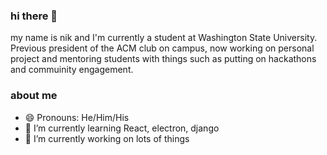 ### hi there 👋
my name is nik and I'm currently a student at Washington State University. Previous president of the ACM club on campus, now working on personal project and mentoring students with things such as putting on hackathons and commuinity engagement.
### about me
* 😄 Pronouns: He/Him/His
* 🌱 I’m currently learning React, electron, django
* 🔭 I’m currently working on lots of things

<!--
**nikwalton/nikwalton** is a ✨ _special_ ✨ repository because its `README.md` (this file) appears on your GitHub profile.

Here are some ideas to get you started:

- 🔭 I’m currently working on ...
- 🌱 I’m currently learning ...
- 👯 I’m looking to collaborate on ...
- 🤔 I’m looking for help with ...
- 💬 Ask me about ...
- 📫 How to reach me: ...
- 😄 Pronouns: ...
- ⚡ Fun fact: ...
-->
